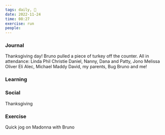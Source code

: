 ```yaml
---
tags: daily, 📔 
date: 2022-11-24
time: 08:27
exercise: run
people: 
---
```


### Journal
Thanksgiving day! Bruno pulled a piece of turkey off the counter. All in attendance:
Linda Phil Christie Daniel, Nanny, Dana and Patty, Jono Melissa Oliver Eli Alec, Michael Maddy David, my parents, Bug Bruno and me!


### Learning


### Social
Thanksgiving

### Exercise
Quick jog on Madonna with Bruno

